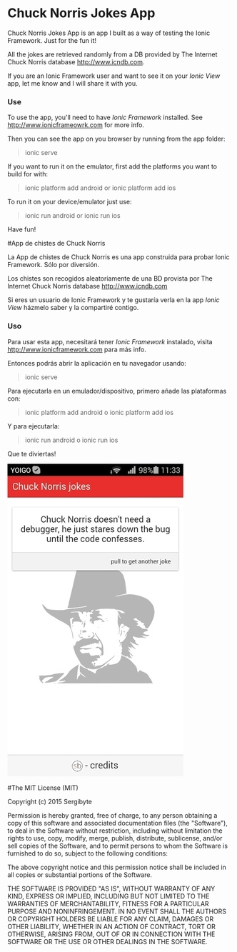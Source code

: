 # Chuck Norris Jokes App

Chuck Norris Jokes App is an app I built as a way of testing the  Ionic Framework. Just for the fun it!

All the jokes are retrieved randomly from a DB provided by The Internet Chuck Norris database http://www.icndb.com.

If you are an Ionic Framework user and want to see it on your _Ionic View_ app, let me know and I will share it with you.

### Use

To use the app, you'll need to have *Ionic Framework* installed. See http://www.ionicframeowrk.com for more info.

Then you can see the app on you browser by running from the app folder:
> ionic serve

If you want to run it on the emulator, first add the platforms you want to build for with:
> ionic platform add android
or
> ionic platform add ios

To run it on your device/emulator just use:
> ionic run android
or
> ionic run ios

Have fun!

#App de chistes de Chuck Norris

La App de chistes de Chuck Norris es una app construida para probar Ionic Framework. Sólo por diversión.

Los chistes son recogidos aleatoriamente de una BD provista por The Internet Chuck Norris database http://www.icndb.com

Si eres un usuario de Ionic Framework y te gustaría verla en la app _Ionic View_ házmelo saber y la compartiré contigo.

### Uso

Para usar esta app, necesitará tener *Ionic Framework* instalado, visita http://www.ionicframework.com para más info.

Entonces podrás abrir la aplicación en tu navegador usando:
> ionic serve

Para ejecutarla en un emulador/dispositivo, primero añade las plataformas con:
> ionic platform add android
o
> ionic platform add ios

Y para ejecutarla:
> ionic run android
o
> ionic run ios

Que te diviertas!

![Chuck Norris App screenshot](https://github.com/sergibyte/chucknorrisapp/blob/master/www/img/screenshot.jpeg)

#The MIT License (MIT)

Copyright (c) 2015 Sergibyte

Permission is hereby granted, free of charge, to any person obtaining a copy
of this software and associated documentation files (the "Software"), to deal
in the Software without restriction, including without limitation the rights
to use, copy, modify, merge, publish, distribute, sublicense, and/or sell
copies of the Software, and to permit persons to whom the Software is
furnished to do so, subject to the following conditions:

The above copyright notice and this permission notice shall be included in
all copies or substantial portions of the Software.

THE SOFTWARE IS PROVIDED "AS IS", WITHOUT WARRANTY OF ANY KIND, EXPRESS OR
IMPLIED, INCLUDING BUT NOT LIMITED TO THE WARRANTIES OF MERCHANTABILITY,
FITNESS FOR A PARTICULAR PURPOSE AND NONINFRINGEMENT. IN NO EVENT SHALL THE
AUTHORS OR COPYRIGHT HOLDERS BE LIABLE FOR ANY CLAIM, DAMAGES OR OTHER
LIABILITY, WHETHER IN AN ACTION OF CONTRACT, TORT OR OTHERWISE, ARISING FROM,
OUT OF OR IN CONNECTION WITH THE SOFTWARE OR THE USE OR OTHER DEALINGS IN
THE SOFTWARE.
